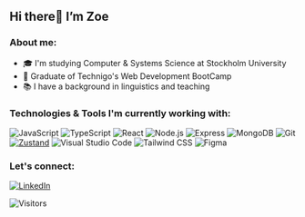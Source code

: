 ## Hi there👋 I’m Zoe

### About me:

- 🎓 I'm studying Computer & Systems Science at Stockholm University
- 🚀 Graduate of Technigo's Web Development BootCamp
- 📚 I have a background in linguistics and teaching

### Technologies & Tools I'm currently working with:

![JavaScript](https://img.shields.io/badge/-JavaScript-F7DF1E?logo=javascript&logoColor=black&style=flat)
![TypeScript](https://img.shields.io/badge/-TypeScript-3178C6?logo=typescript&logoColor=white&style=flat)
![React](https://img.shields.io/badge/-React-61DAFB?logo=react&logoColor=black&style=flat)
![Node.js](https://img.shields.io/badge/-Node.js-339933?logo=node.js&logoColor=white&style=flat)
![Express](https://img.shields.io/badge/-Express-000000?logo=express&logoColor=white&style=flat)
![MongoDB](https://img.shields.io/badge/-MongoDB-47A248?logo=mongodb&logoColor=white&style=flat)
![Git](https://img.shields.io/badge/-Git-F05032?logo=git&logoColor=white&style=flat)
[![Zustand](https://img.shields.io/badge/-Zustand-8B5CF6?logo=zustand&logoColor=white&style=flat)](https://zustand-demo.pmnd.rs/)
![Visual Studio Code](https://img.shields.io/badge/-Visual%20Studio%20Code-007ACC?logo=visual-studio-code&logoColor=white&style=flat)
![Tailwind CSS](https://img.shields.io/badge/-Tailwind%20CSS-06B6D4?logo=tailwindcss&logoColor=white&style=flat)
![Figma](https://img.shields.io/badge/-Figma-F24E1E?logo=figma&logoColor=white&style=flat)

### Let's connect:

[![LinkedIn](https://img.shields.io/badge/-LinkedIn-0A66C2?logo=linkedin&logoColor=white&style=flat)](https://www.linkedin.com/in/zoe-lindqvist/)


![Visitors](https://visitor-badge.laobi.icu/badge?page_id=zoe-lindqvist.zoe-lindqvist)

<!---
zoe-lindqvist/zoe-lindqvist is a ✨ special ✨ repository because its `README.md` (this file) appears on your GitHub profile.
You can click the Preview link to take a look at your changes.
--->

